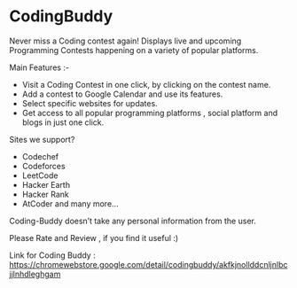 # CodingBuddy
Never miss a Coding contest again! Displays live and upcoming Programming Contests happening on a variety of popular platforms.

Main Features :- 
-  Visit a Coding Contest in one click, by clicking on the contest name.
-  Add a contest to Google Calendar and use its features.
-  Select specific websites for updates.
- Get access to all popular programming platforms , social platform and blogs in just one click.

Sites we support?
-  Codechef
-  Codeforces
-  LeetCode
-  Hacker Earth
-  Hacker Rank
-  AtCoder
and many more...

Coding-Buddy doesn’t take any personal information from the user. 

Please Rate and Review , if you find it useful :)

Link for Coding Buddy : https://chromewebstore.google.com/detail/codingbuddy/akfkjnollddcnljnlbcjjlnhdleghgam
